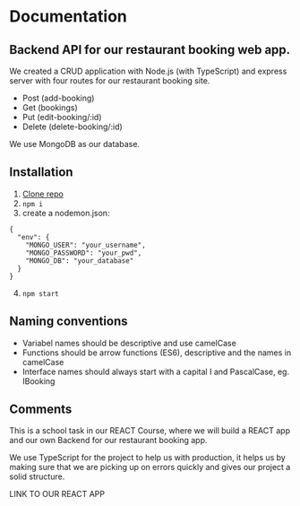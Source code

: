 # Documentation

## Backend API for our restaurant booking web app.

We created a CRUD application with Node.js (with TypeScript) and express server with four routes for our restaurant booking site.

- Post (add-booking)
- Get (bookings)
- Put (edit-booking/:id)
- Delete (delete-booking/:id)

We use MongoDB as our database.

## Installation

1. [Clone repo](https://github.com/MattSedmak/restaurant_server)
2. `npm i`
3. create a nodemon.json:

```
{
  "env": {
    "MONGO_USER": "your_username",
    "MONGO_PASSWORD": "your_pwd",
    "MONGO_DB": "your_database"
  }
}
```

4. `npm start`

## Naming conventions

- Variabel names should be descriptive and use camelCase
- Functions should be arrow functions (ES6), descriptive and the names in camelCase
- Interface names should always start with a capital I and PascalCase, eg. IBooking

## Comments

This is a school task in our REACT Course, where we will build a REACT app and our own Backend for our restaurant booking app.

We use TypeScript for the project to help us with production, it helps us by making sure that we are picking up on errors quickly and gives our project a solid structure.

LINK TO OUR REACT APP
